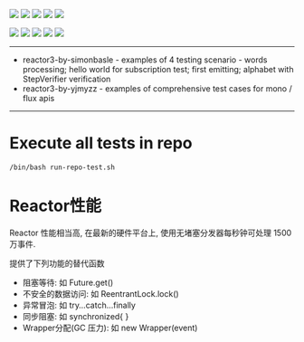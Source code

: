 ![](https://img.shields.io/badge/language-java-blue)
![](https://img.shields.io/badge/technology-reactor3-blue)
![](https://img.shields.io/badge/development%20year-2020-orange)
![](https://img.shields.io/badge/contributor-shijian%20su-purple)
![](https://img.shields.io/badge/license-MIT-lightgrey)

![](https://img.shields.io/github/languages/top/shijiansu/reactive-java-reactor3)
![](https://img.shields.io/github/languages/count/shijiansu/reactive-java-reactor3)
![](https://img.shields.io/github/languages/code-size/shijiansu/reactive-java-reactor3)
![](https://img.shields.io/github/repo-size/shijiansu/reactive-java-reactor3)
![](https://img.shields.io/github/last-commit/shijiansu/reactive-java-reactor3?color=red)

--------------------------------------------------------------------------------

- reactor3-by-simonbasle - examples of 4 testing scenario - words processing; hello world for subscription test; first emitting; alphabet with StepVerifier verification
- reactor3-by-yjmyzz - examples of comprehensive test cases for mono / flux apis

--------------------------------------------------------------------------------

# Execute all tests in repo

`/bin/bash run-repo-test.sh`

# Reactor性能

Reactor 性能相当高, 在最新的硬件平台上, 使用无堵塞分发器每秒钟可处理 1500 万事件.

提供了下列功能的替代函数

- 阻塞等待: 如 Future.get()
- 不安全的数据访问: 如 ReentrantLock.lock()
- 异常冒泡: 如 try…catch…finally
- 同步阻塞: 如 synchronized{ }
- Wrapper分配(GC 压力): 如 new Wrapper<T>(event)
